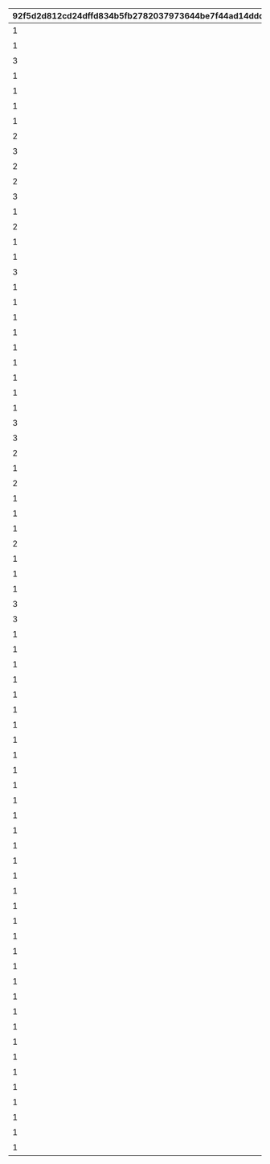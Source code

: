 |92f5d2d812cd24dffd834b5fb2782037973644be7f44ad14ddd778557139e7dd|ba5dc381e1686f9acf7960f74347c5dd9f3c226aea9c1951f93b7afd5d6db5c8|3f1c183d3763f5b133de707e57eb7dbabec6d6448e21b188177fa8be07d5a5ea|c944b0f2a716bb144bde0cd7bbc58b0dc175cac87a0d2c40dbd6b67aeda6c915|1dacc82360f904d2674aac118d128ec87a11e2e54a091141abaa6dadc42d8dd8|13a7bf96099a74687a72ffcb3c35699694c9796f44a0a5822aa85f87a10b5d81|619afc2b3a388ec4cfba05bad6a53b61cd6cd1cd7ffb6c6c79b76dca5f8903ff|f796f7b332b4e34e6ab1d089cc1baa53a53be137d9f792c2054eceb92771b8d8|
| --- | --- | --- | --- | --- | --- | --- | --- |
|1|【料理】ダイスが2個に増える|52001|1|0|1|0|1|
|1|【料理】ダイスの目が必ず「1」になる|52002|1|0|1|0|2|
|3|【料理】次のターン数のカウントをスキップする|52002|1|0|2|0|3|
|1|【料理】ダイスの目が必ず「4」になる|52004|1|0|1|0|4|
|1|【料理】ダイスの目が\n「4・5・6」のみになる|52006|1|0|1|0|5|
|1|【料理】ダイスの目が1回目は必ず「3」に、2回目は必ず「6」になる|52007|1|0|1|0|6|
|1|【料理】ダイスの目が必ず「5」になる|52003|1|0|1|0|7|
|2|【料理】マイルマスの獲得マイルが200%アップする|52008|1|0|7|0|8|
|3|【イベント】次のターン数のカウントをスキップする|4|2|0|2|0|9|
|2|【イベント】マイルマスの獲得マイルが100%アップする|5|2|0|3|0|10|
|2|【イベント】ミニゲームの獲得マイルが100%アップする|6|2|0|5|0|11|
|3|【イベント】マイルショップの全商品が20%以上割引される|7|2|0|4|0|12|
|1|【料理】ダイスの目が1回目は必ず「8」に、2回目は必ず「1」になる|52009|1|0|1|0|13|
|2|【料理】「マイルマス」「トレ\nジャーマス」「ショップマス」のRANKが1つ上がる|52010|1|0|6|0|14|
|1|【料理】ダイスの目が1回目は必ず「2」に、2回目は必ず「7」になる|52011|1|0|1|0|15|
|1|【料理】ダイスの目が\n「1・2・3」のみになる|52012|1|0|1|0|16|
|3|【料理】次のターン数のカウントをスキップする|52012|1|0|2|0|17|
|1|【料理】移動時にマイルマスをスキップできる|52014|1|0|8|0|18|
|1|【料理】次回移動時に1マス分多く進める|52005|1|0|1|0|19|
|1|【料理】次回移動時に1マス分多く進める|52014|1|2|1|2|20|
|1|【料理】ダイスが2個に増える|52015|1|0|1|0|21|
|1|【料理】次回移動時に1マス分多く進める|52015|1|0|1|0|22|
|1|【料理】ダイスの目が必ず「6」になる|52016|1|0|1|0|23|
|1|【料理】移動系カテゴリーの料理が食べられなくなる|52017|1|0|9|0|24|
|1|【料理】ダイスの目が必ず「3」になる|52018|1|0|1|0|25|
|1|【料理】ダイスの目が必ず「8」になる|52019|1|0|1|0|26|
|3|【イベント】次のターン数のカウントをスキップする|98011|2|0|2|0|27|
|3|【イベント】次のターン数のカウントをスキップする|98012|2|0|2|0|28|
|2|【料理】移動時にマイルマスをスキップできる|52020|1|0|10|0|29|
|1|【料理】次回移動時に1マス分多く進める|52020|1|2|1|2|30|
|2|【料理】移動時にトレジャーマスをスキップできる|52021|1|0|10|0|31|
|1|【料理】ダイスの「5と6」の\n目が出る確率が3倍になる|52022|1|0|1|0|32|
|1|【料理】ダイスの目が1回目は必ず「6」に、2回目は必ず「3」になる|52023|1|0|1|0|33|
|1|【料理】次回移動時に3マス分多く進める|52024|1|0|1|0|34|
|2|【料理】移動時に「マイルマス」「トレジャーマス」をスキップできる|52025|1|0|10|0|35|
|1|【料理】ダイスの目が必ず「5」になる|52027|1|0|1|0|36|
|1|【料理】ダイスの目が\n「1・2」のみになる|52028|1|0|1|0|37|
|1|【料理】ダイスの目が必ず「2」になる|52029|1|0|1|0|38|
|3|【料理】次のターン数のカウントをスキップする|52029|1|0|2|0|39|
|3|【イベント】マイルショップの全商品が20%以上割引される|8|2|0|4|0|40|
|1|最大ｎマイルを入手する|1|3|0|99|0|1001|
|1|ダイスを1回振りなおせる|2|3|0|99|0|1002|
|1|ダイスを1回振りなおせる_有効ターン2|3|3|0|99|0|1003|
|1|【仲間】最大50％割引確定の\nショップを開く\n（1品100％割引あり）|1001|3|0|126501|0|11001|
|1|【仲間】最大1000マイルを入手する|1002|3|0|105301|0|11002|
|1|【仲間】料理を1つ入手する|1003|3|0|126401|0|11003|
|1|【仲間】ダイスの目を1回振りなおせる|1004|3|0|100501|0|11004|
|1|【仲間】ダイスの目を2回振りなおせる|1005|3|0|101301|0|11005|
|1|【仲間】出目が4のダイスを同時に振ってどちらか選択できる|1006|3|0|104301|0|11006|
|1|【仲間】出目が3のダイスを同時に振ってどちらか選択できる|1007|3|0|102701|0|11007|
|1|【仲間】出目の合計が7以上になるまでダイスを追加で振れる|1008|3|0|100901|0|11008|
|1|【仲間】最大50％割引確定の\nショップを開く\n（1品100％割引あり）|1009|3|0|105101|0|11009|
|1|【仲間】最大1000マイルを入手する|1010|3|0|101801|0|11010|
|1|【仲間】ダイスの表と裏どちらを適用するか選択できる|1011|3|0|129701|0|11011|
|1|【仲間】ダイスの目を1回振りなおせる|1012|3|0|101601|0|11012|
|1|【仲間】ダイスの目を2回振りなおせる|1013|3|0|105601|0|11013|
|1|【仲間】出目が3のダイスを同時に振ってどちらか選択できる|1014|3|0|102001|0|11014|
|1|【仲間】出目の合計が7以上になるまでダイスを追加で振れる|1015|3|0|129601|0|11015|
|1|【仲間】出たダイスの目が奇数だった場合、ライバルを1ターン休みにできる|1016|3|0|100401|0|11016|
|1|【仲間】出たダイスの目が偶数だった場合、1マス分多く進める|1017|3|0|127701|0|11017|
|1|【仲間】出たダイスの目が奇数だった場合、ライバルを1ターン休みにできる|1018|3|0|127801|0|11018|
|1|【仲間】最大50％割引確定の\nショップを開く\n（1品100％割引あり）|1019|3|0|104801|0|11019|
|1|【仲間】ダイスの目を2回振りなおせる|1020|3|0|104701|0|11020|
|1|【仲間】出目の合計が7以上になるまでダイスを追加で振れる|1021|3|0|105001|0|11021|
|1|【仲間】最大2000マイルを入手する|1022|3|0|103201|0|11022|
|1|【仲間】福引券を1枚入手する|1023|3|0|130901|0|11023|
|1|【仲間】料理を1つ入手する|1024|3|0|102501|0|11024|
|1|【仲間】ダイスの表と裏どちらを適用するか選択できる|1025|3|0|100801|0|11025|
|1|【仲間】出目が4のダイスを同時に振ってどちらか選択できる|1026|3|0|123301|0|11026|
|1|【仲間】最大50％割引確定の\nショップを開く\n（1品100％割引あり）|1027|3|0|104601|0|11027|
|1|【仲間】ダイスの目を2回振りなおせる|1028|3|0|118101|0|11028|
|1|【仲間】出目の合計が7以上になるまでダイスを追加で振れる|1029|3|0|103401|0|11029|
|1|【仲間】最大2000マイルを入手する|1030|3|0|118001|0|11030|
|1|【仲間】福引券を1枚入手する|1031|3|0|102801|0|11031|
|1|【仲間】料理を1つ入手する|1032|3|0|100201|0|11032|